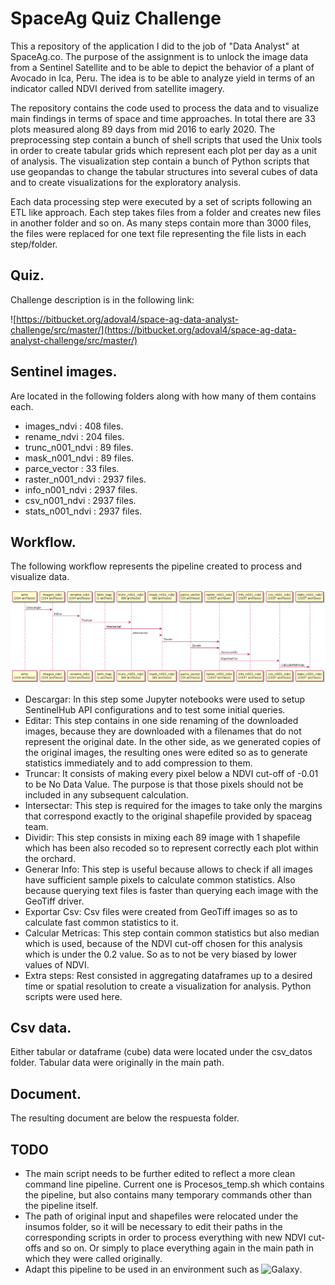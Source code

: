 # SpaceAg Quiz Challenge

This a repository of the application I did to the job of "Data Analyst" at
SpaceAg.co.  The purpose of the assignment is to unlock the image data from a
Sentinel Satellite and to be able to depict the behavior of a plant of Avocado
in Ica, Peru. The idea is to be able to analyze yield in terms of an indicator
called NDVI derived from satellite imagery.

The repository contains the code used to process the data and to visualize main
findings in terms of space and time approaches.  In total there are 33 plots
measured along 89 days from mid 2016 to early 2020.  The preprocessing step
contain a bunch of shell scripts that used the Unix tools in order to create
tabular grids which represent each plot per day as a unit of analysis.  The
visualization step contain a bunch of Python scripts that use geopandas to
change the tabular structures into several cubes of data and to create
visualizations for the exploratory analysis.

Each data processing step were executed by a set of scripts following an ETL
like approach. Each step takes files from a folder and creates new files in
another folder and so on. As many steps contain more than 3000 files, the files
were replaced for one text file representing the file lists in each
step/folder.

## Quiz.

Challenge description is in the following link:

![https://bitbucket.org/adoval4/space-ag-data-analyst-challenge/src/master/](https://bitbucket.org/adoval4/space-ag-data-analyst-challenge/src/master/)

## Sentinel images.

Are located in the following folders along with how many of them contains each.

- images_ndvi      : 408 files.
- rename_ndvi      : 204 files.
- trunc_n001_ndvi  : 89 files.
- mask_n001_ndvi   : 89 files.
- parce_vector     : 33 files.
- raster_n001_ndvi : 2937 files.
- info_n001_ndvi   : 2937 files.
- csv_n001_ndvi    : 2937 files.
- stats_n001_ndvi  : 2937 files.

## Workflow.

The following workflow represents the pipeline created to process and visualize
data.

![Workflow pipeline.](./respuesta/figs/plantuml_export.png)

- Descargar: In this step some Jupyter notebooks were used to setup SentinelHub
  API configurations and to test some initial queries.
- Editar: This step contains in one side renaming of the downloaded images,
  because they are downloaded with a filenames that do not represent the
  original date. In the other side, as we generated copies of the original
  images, the resulting ones were edited so as to generate statistics
  immediately and to add compression to them.
- Truncar: It consists of making every pixel below a NDVI cut-off of -0.01 to
  be No Data Value. The purpose is that those pixels should not be included in
  any subsequent calculation.
- Intersectar: This step is required for the images to take only the margins
  that correspond exactly to the original shapefile provided by spaceag team.
- Dividir: This step consists in mixing each 89 image with 1 shapefile which
  has been also recoded so to represent correctly each plot within the orchard.
- Generar Info: This step is useful because allows to check if all images have
  sufficient sample pixels to calculate common statistics. Also because
  querying text files is faster than querying each image with the GeoTiff
  driver.
- Exportar Csv: Csv files were created from GeoTiff images so as to calculate
  fast common statistics to it.
- Calcular Metricas: This step contain common statistics but also median which
  is used, because of the NDVI cut-off chosen for this analysis which is under
  the 0.2 value. So as to not be very biased by lower values of NDVI.
- Extra steps: Rest consisted in aggregating dataframes up to a desired time or
  spatial resolution to create a visualization for analysis. Python scripts
  were used here.

## Csv data.

Either tabular or dataframe (cube) data were located under the csv_datos
folder.  Tabular data were originally in the main path.

## Document.

The resulting document are below the respuesta folder.

## TODO

- The main script needs to be further edited to reflect a more clean command
  line pipeline. Current one is Procesos_temp.sh which contains the pipeline,
  but also contains many temporary commands other than the pipeline itself.
- The path of original input and shapefiles were relocated under the insumos
  folder, so it will be necessary to edit their paths in the corresponding
  scripts in order to process everything with new NDVI cut-offs and so on. Or
  simply to place everything again in the main path in which they were called
  originally.
- Adapt this pipeline to be used in an environment such as
  ![Galaxy](https://usegalaxy.org/).
